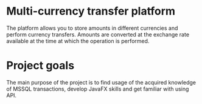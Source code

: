 # Multi-currency transfer platform
The platform allows you to store amounts in different currencies and perform currency transfers. Amounts are converted at the exchange rate available at the time at which the operation is performed.
# Project goals
The main purpose of the project is to find usage of the acquired knowledge of MSSQL transactions, develop JavaFX skills and get familiar with using API.
